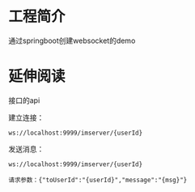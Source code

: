 # 工程简介

通过springboot创建websocket的demo

# 延伸阅读

接口的api

建立连接：

`ws://localhost:9999/imserver/{userId}`

发送消息： 

`ws://localhost:9999/imserver/{userId}`

`请求参数：{"toUserId":"{userId}","message":"{msg}"}`


